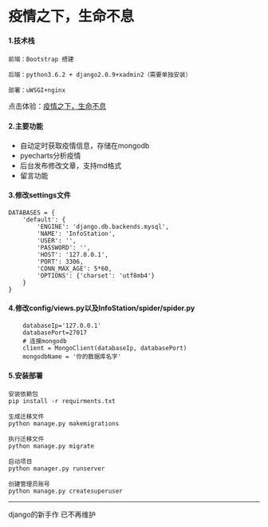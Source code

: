 

# 疫情之下，生命不息

#### 1.技术栈

```
前端：Bootstrap 搭建

后端：python3.6.2 + django2.0.9+xadmin2（需要单独安装）

部署：uWSGI+nginx
```

点击体验：[疫情之下，生命不息](https://hoha.site)

#### 2.主要功能

- 自动定时获取疫情信息，存储在mongodb
- pyecharts分析疫情
- 后台发布修改文章，支持md格式
- 留言功能

#### 3.修改settings文件

```
DATABASES = {
    'default': {
        'ENGINE': 'django.db.backends.mysql',
        'NAME': 'InfoStation',
        'USER': '',
        'PASSWORD': '',
        'HOST': '127.0.0.1',
        'PORT': 3306,
        'CONN_MAX_AGE': 5*60,
        'OPTIONS': {'charset': 'utf8mb4'}
    }
}
```

#### 4.修改config/views.py以及InfoStation/spider/spider.py

```
    databaseIp='127.0.0.1'
    databasePort=27017
    # 连接mongodb
    client = MongoClient(databaseIp, databasePort)
    mongodbName = '你的数据库名字'
```

#### 5.安装部署

```
安装依赖包
pip install -r requirments.txt

生成迁移文件
python manage.py makemigrations 

执行迁移文件
python manage.py migrate

启动项目
python manager.py runserver 

创建管理员账号
python manage.py createsuperuser
```

------

django的新手作
已不再维护






